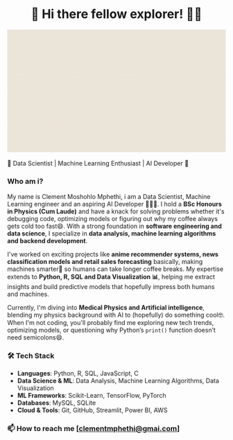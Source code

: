 <div align="center">

# 🌟 Hi there fellow explorer! 👋😁

</div>  

![Welcome GIF](Welcome_banner.gif)  

🌱 Data Scientist | Machine Learning Enthusiast | AI Developer 🚀 

### Who am i?  
My name is Clement Moshohlo Mphethi, i am a Data Scientist, Machine Learning engineer and an aspiring AI Developer 👨🏽‍💻. I hold a **BSc Honours in Physics (Cum Laude)** and have a knack for solving problems whether it's debugging code, optimizing models or figuring out why my coffee always gets cold too fast😄. With a strong foundation in **software engineering and data science**, I specialize in **data analysis, machine learning algorithms and backend development**.  

I've worked on exciting projects like **anime recommender systems, news classification models and retail sales forecasting** basically, making machines smarter🤖 so humans can take longer coffee breaks. My expertise extends to **Python, R, SQL and Data Visualization 📊**, helping me extract insights and build predictive models that hopefully impress both humans and machines.  

Currently, I'm diving into **Medical Physics and Artificial intelligence**, blending my physics background with AI to (hopefully) do something cool🤓. When I'm not coding, you'll probably find me exploring new tech trends, optimizing models, or questioning why Python’s `print()` function doesn’t need semicolons😄.  

### 🛠️ Tech Stack  
- **Languages**: Python, R, SQL, JavaScript, C  
- **Data Science & ML**: Data Analysis, Machine Learning Algorithms, Data Visualization  
- **ML Frameworks**: Scikit-Learn, TensorFlow, PyTorch  
- **Databases**: MySQL, SQLite  
- **Cloud & Tools**: Git, GitHub, Streamlit, Power BI, AWS  

### 📫 How to reach me [clementmphethi@gmai.com]
